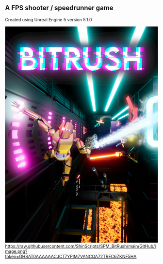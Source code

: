 ## A FPS shooter / speedrunner game

Created using Unreal Engine 5 version 5.1.0

![Bitrush Thumbnail](https://raw.githubusercontent.com/ShinScripts/SPM_BitRush/main/GitHub/image.png?token=GHSAT0AAAAAACJCT7YPIM7VANCQA72TREC6ZKNF5HA)https://raw.githubusercontent.com/ShinScripts/SPM_BitRush/main/GitHub/image.png?token=GHSAT0AAAAAACJCT7YPIM7VANCQA72TREC6ZKNF5HA
